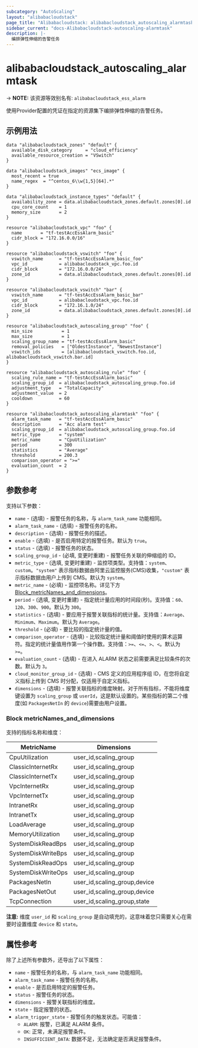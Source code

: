 ```yaml
---
subcategory: "AutoScaling"
layout: "alibabacloudstack"
page_title: "Alibabacloudstack: alibabacloudstack_autoscaling_alarmtask"
sidebar_current: "docs-Alibabacloudstack-autoscaling-alarmtask"
description: |- 
  编排弹性伸缩的告警任务
---
```


# alibabacloudstack_autoscaling_alarmtask
-> **NOTE:** 该资源等效别名有: `alibabacloudstack_ess_alarm`

使用Provider配置的凭证在指定的资源集下编排弹性伸缩的告警任务。

## 示例用法

```hcl
data "alibabacloudstack_zones" "default" {
  available_disk_category     = "cloud_efficiency"
  available_resource_creation = "VSwitch"
}

data "alibabacloudstack_images" "ecs_image" {
  most_recent = true
  name_regex  = "^centos_6\\w{1,5}[64].*"
}

data "alibabacloudstack_instance_types" "default" {
  availability_zone = data.alibabacloudstack_zones.default.zones[0].id
  cpu_core_count    = 1
  memory_size       = 2
}

resource "alibabacloudstack_vpc" "foo" {
  name       = "tf-testAccEssAlarm_basic"
  cidr_block = "172.16.0.0/16"
}

resource "alibabacloudstack_vswitch" "foo" {
  vswitch_name      = "tf-testAccEssAlarm_basic_foo"
  vpc_id            = alibabacloudstack_vpc.foo.id
  cidr_block        = "172.16.0.0/24"
  zone_id           = data.alibabacloudstack_zones.default.zones[0].id
}

resource "alibabacloudstack_vswitch" "bar" {
  vswitch_name      = "tf-testAccEssAlarm_basic_bar"
  vpc_id            = alibabacloudstack_vpc.foo.id
  cidr_block        = "172.16.1.0/24"
  zone_id           = data.alibabacloudstack_zones.default.zones[0].id
}

resource "alibabacloudstack_autoscaling_group" "foo" {
  min_size           = 1
  max_size           = 1
  scaling_group_name = "tf-testAccEssAlarm_basic"
  removal_policies   = ["OldestInstance", "NewestInstance"]
  vswitch_ids        = [alibabacloudstack_vswitch.foo.id, alibabacloudstack_vswitch.bar.id]
}

resource "alibabacloudstack_autoscaling_rule" "foo" {
  scaling_rule_name = "tf-testAccEssAlarm_basic"
  scaling_group_id  = alibabacloudstack_autoscaling_group.foo.id
  adjustment_type   = "TotalCapacity"
  adjustment_value  = 2
  cooldown          = 60
}

resource "alibabacloudstack_autoscaling_alarmtask" "foo" {
  alarm_task_name   = "tf-testAccEssAlarm_basic"
  description       = "Acc alarm test"
  scaling_group_id  = alibabacloudstack_autoscaling_group.foo.id
  metric_type       = "system"
  metric_name       = "CpuUtilization"
  period            = 300
  statistics        = "Average"
  threshold         = 200.3
  comparison_operator = ">="
  evaluation_count  = 2
}
```

## 参数参考

支持以下参数：

* `name` - (选填) - 报警任务的名称，与 `alarm_task_name` 功能相同。
* `alarm_task_name` - (选填) - 报警任务的名称。
* `description` - (选填) - 报警任务的描述。
* `enable` - (选填) - 是否启用特定的报警任务。默认为 `true`。
* `status` - (选填) - 报警任务的状态。
* `scaling_group_id` - (必填, 变更时重建) - 报警任务关联的伸缩组的 ID。
* `metric_type` - (选填, 变更时重建) - 监控项类型。支持值：`system`、`custom`。`"system"` 表示指标数据由阿里云监控服务(CMS)收集，`"custom"` 表示指标数据由用户上传到 CMS。默认为 `system`。
* `metric_name` - (必填) - 监控项名称。详见下方 [Block_metricNames_and_dimensions](#block-metricnames_and_dimensions)。
* `period` - (选填, 变更时重建) - 指定统计量应用的时间段(秒)。支持值：`60`、`120`、`300`、`900`。默认为 `300`。
* `statistics` - (选填) - 要应用于报警关联指标的统计量。支持值：`Average`、`Minimum`、`Maximum`。默认为 `Average`。
* `threshold` - (必填) - 要比较的指定统计量的值。
* `comparison_operator` - (选填) - 比较指定统计量和阈值时使用的算术运算符。指定的统计量值用作第一个操作数。支持值：`>=`、`<=`、`>`、`<`。默认为 `>=`。
* `evaluation_count` - (选填) - 在进入 ALARM 状态之前需要满足比较条件的次数。默认为 `3`。
* `cloud_monitor_group_id` - (选填) - CMS 定义的应用程序组 ID，在您将自定义指标上传到 CMS 时分配，仅适用于自定义指标。
* `dimensions` - (选填) - 报警关联指标的维度映射。对于所有指标，不能将维度键设置为 `scaling_group` 或 `userId`，这是默认设置的。某些指标的第二个维度(如 `PackagesNetIn` 的 `device`)需要由用户设置。

### Block metricNames_and_dimensions

支持的指标名称和维度：

| MetricName         | Dimensions                   |
|--------------------|-----------------------------|
| CpuUtilization     | user_id,scaling_group      |
| ClassicInternetRx  | user_id,scaling_group      |
| ClassicInternetTx  | user_id,scaling_group      |
| VpcInternetRx      | user_id,scaling_group      |
| VpcInternetTx      | user_id,scaling_group      |
| IntranetRx         | user_id,scaling_group      |
| IntranetTx         | user_id,scaling_group      |
| LoadAverage        | user_id,scaling_group      |
| MemoryUtilization  | user_id,scaling_group      |
| SystemDiskReadBps  | user_id,scaling_group      |
| SystemDiskWriteBps | user_id,scaling_group      |
| SystemDiskReadOps  | user_id,scaling_group      |
| SystemDiskWriteOps | user_id,scaling_group      |
| PackagesNetIn      | user_id,scaling_group,device |
| PackagesNetOut     | user_id,scaling_group,device |
| TcpConnection      | user_id,scaling_group,state |

**注意:** 维度 `user_id` 和 `scaling_group` 是自动填充的，这意味着您只需要关心在需要时设置维度 `device` 和 `state`。

## 属性参考

除了上述所有参数外，还导出了以下属性：

* `name` - 报警任务的名称，与 `alarm_task_name` 功能相同。
* `alarm_task_name` - 报警任务的名称。
* `enable` - 是否启用特定的报警任务。
* `status` - 报警任务的状态。
* `dimensions` - 报警关联指标的维度。
* `state` - 指定报警的状态。
* `alarm_trigger_state` - 报警任务的触发状态。可能值：
  * `ALARM`: 报警，已满足 ALARM 条件。
  * `OK`: 正常，未满足报警条件。
  * `INSUFFICIENT_DATA`: 数据不足，无法确定是否满足报警条件。
